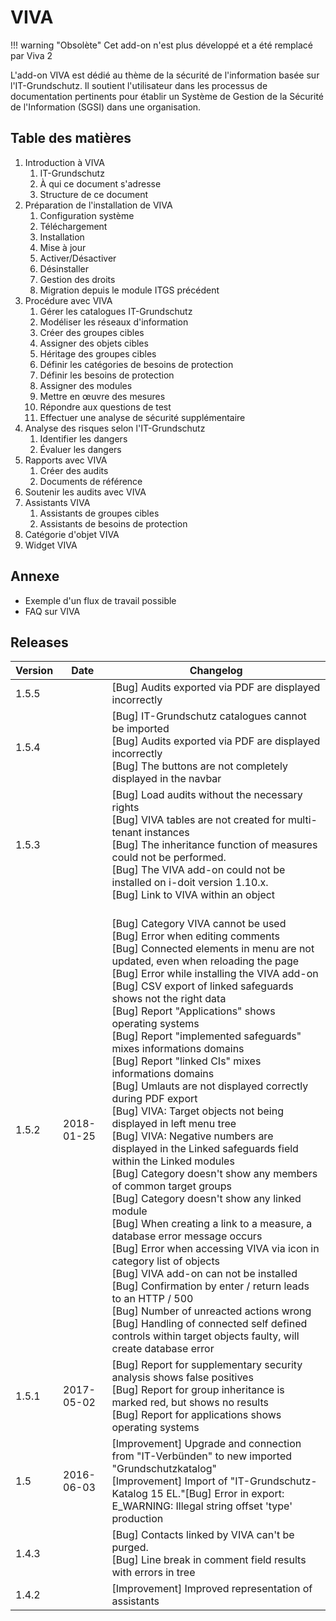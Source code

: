 # VIVA

!!! warning "Obsolète"
    Cet add-on n'est plus développé et a été remplacé par Viva 2

L'add-on VIVA est dédié au thème de la sécurité de l'information basée sur l'IT-Grundschutz. Il soutient l'utilisateur dans les processus de documentation pertinents pour établir un Système de Gestion de la Sécurité de l'Information (SGSI) dans une organisation.

Table des matières
-----------------

1. Introduction à VIVA
    1. IT-Grundschutz
    2. À qui ce document s'adresse
    3. Structure de ce document
2. Préparation de l'installation de VIVA
    1. Configuration système
    2. Téléchargement
    3. Installation
    4. Mise à jour
    5. Activer/Désactiver
    6. Désinstaller
    7. Gestion des droits
    8. Migration depuis le module ITGS précédent
3. Procédure avec VIVA  
    1. Gérer les catalogues IT-Grundschutz
    2. Modéliser les réseaux d'information
    3. Créer des groupes cibles
    4. Assigner des objets cibles
    5. Héritage des groupes cibles
    6. Définir les catégories de besoins de protection
    7. Définir les besoins de protection
    8. Assigner des modules
    9. Mettre en œuvre des mesures
    10. Répondre aux questions de test
    11. Effectuer une analyse de sécurité supplémentaire
4. Analyse des risques selon l'IT-Grundschutz  
    1. Identifier les dangers
    2. Évaluer les dangers
5. Rapports avec VIVA  
    1. Créer des audits
    2. Documents de référence
6. Soutenir les audits avec VIVA
7. Assistants VIVA  
    1. Assistants de groupes cibles
    2. Assistants de besoins de protection
8. Catégorie d'objet VIVA
9. Widget VIVA

Annexe
------

*   Exemple d'un flux de travail possible
*   FAQ sur VIVA


Releases
--------

| Version | Date | Changelog |
| --- | --- | --- |
| 1.5.5 |     | [Bug] Audits exported via PDF are displayed incorrectly |
| 1.5.4 |     | [Bug] IT-Grundschutz catalogues cannot be imported  <br>[Bug] Audits exported via PDF are displayed incorrectly  <br>[Bug] The buttons are not completely displayed in the navbar |
| 1.5.3 |     | [Bug] Load audits without the necessary rights  <br>[Bug] VIVA tables are not created for multi-tenant instances  <br>[Bug] The inheritance function of measures could not be performed.  <br>[Bug] The VIVA add-on could not be installed on i-doit version 1.10.x.  <br>[Bug] Link to VIVA within an object |
| 1.5.2 | 2018-01-25 | <br>[Bug] Category VIVA cannot be used<br>[Bug] Error when editing comments<br>[Bug] Connected elements in menu are not updated, even when reloading the page<br>[Bug] Error while installing the VIVA add-on<br>[Bug] CSV export of linked safeguards shows not the right data<br>[Bug] Report "Applications" shows operating systems<br>[Bug] Report "implemented safeguards" mixes informations domains<br>[Bug] Report "linked CIs" mixes informations domains<br>[Bug] Umlauts are not displayed correctly during PDF export<br>[Bug] VIVA: Target objects not being displayed in left menu tree<br>[Bug] VIVA: Negative numbers are displayed in the Linked safeguards field within the Linked modules<br>[Bug] Category doesn't show any members of common target groups<br>[Bug] Category doesn't show any linked module<br>[Bug] When creating a link to a measure, a database error message occurs<br>[Bug] Error when accessing VIVA via icon in category list of objects<br>[Bug] VIVA add-on can not be installed<br>[Bug] Confirmation by enter / return leads to an HTTP / 500<br>[Bug] Number of unreacted actions wrong<br>[Bug] Handling of connected self defined controls within target objects faulty, will create database error<br> |
| 1.5.1 | 2017-05-02 | [Bug] Report for supplementary security analysis shows false positives<br>[Bug] Report for group inheritance is marked red, but shows no results<br>[Bug] Report for applications shows operating systems<br> |
| 1.5 | 2016-06-03 | [Improvement] Upgrade and connection from "IT-Verbünden" to new imported "Grundschutzkatalog"<br>[Improvement] Import of "IT-Grundschutz-Katalog 15 EL."[Bug] Error in export: E_WARNING: Illegal string offset 'type' production<br> |
| 1.4.3 |     | [Bug] Contacts linked by VIVA can't be purged.<br>[Bug] Line break in comment field results with errors in tree<br> |
| 1.4.2 |     | [Improvement] Improved representation of assistants<br> |

